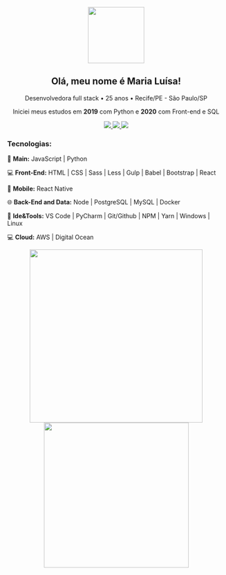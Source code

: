 <p align="center">
  <img src="https://cdn.glitch.com/d18144e1-0b37-4b94-89bf-b9ba5d7222d0%2Fgif.gif?v=1625329518456" width="130"> 
</p>
<h2 align="center">Olá, meu nome é Maria Luísa!</h2>
<p align="center">Desenvolvedora full stack • 25 anos • Recife/PE - São Paulo/SP</p>
<p align="center">Iniciei meus estudos em <strong>2019</strong> com Python e <strong>2020</strong> com Front-end e SQL</p>

<div align="center">
  <a href="https://www.linkedin.com/in/maluhcosta/">
    <img src="https://img.shields.io/badge/LinkedIn-0077B5?style=for-the-badge&logo=linkedin&logoColor=white"/>
  </a>
  
   <a href="https://malu-website.vercel.app/">
    <img src="https://img.shields.io/badge/Portfolio-E4405F?style=for-the-badge&logo=youtube-gaming&logoColor=white"/>
  </a>
  
   <a href="https://www.instagram.com/maluhcosta/">
    <img src="https://img.shields.io/badge/Instagram-FF8C00?style=for-the-badge&logo=instagram&logoColor=white"/>
  </a>
</div>

### Tecnologias:
<p>👑 <b>Main:</b> JavaScript | Python</p>
<p>💻 <b>Front-End:</b> HTML | CSS | Sass | Less | Gulp | Babel | Bootstrap | React</p>
<p>📱  <b>Mobile:</b> React Native</p>
<p>🌐 <b>Back-End and Data:</b> Node | PostgreSQL | MySQL | Docker</p>
<p>🔧 <b>Ide&Tools:</b> VS Code | PyCharm | Git/Github | NPM | Yarn | Windows | Linux</p>
<p>💻 <b>Cloud:</b> AWS | Digital Ocean</p>

<div align="center">
  <a href="https://github.com/anuraghazra/convoychat">
    <img src="https://github-readme-stats.vercel.app/api?username=maluhcosta&show_icons=true&theme=radical" width="400" />
  </a>
  
  <a href="https://github.com/anuraghazra/github-readme-stats">
    <img src="https://github-readme-stats.vercel.app/api/top-langs/?username=maluhcosta&layout=compact&theme=radical" width="335" />
  </a>
 </div>
